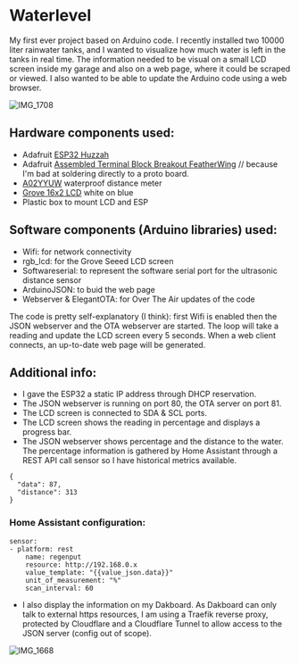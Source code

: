 # Waterlevel

My first ever project based on Arduino code. I recently installed two 10000 liter rainwater tanks, and I wanted to visualize how much water is left in the tanks in real time.  The information needed to be visual on a small LCD screen inside my garage and also on a web page, where it could be scraped or viewed. I also wanted to be able to update the Arduino code using a web browser.

![IMG_1708](https://user-images.githubusercontent.com/56874881/177165828-56f43606-48e3-48c7-8807-41c4a0d4ec34.jpg)

## Hardware components used:
- Adafruit [ESP32 Huzzah](https://www.adafruit.com/product/3591)
- Adafruit [Assembled Terminal Block Breakout FeatherWing](https://www.adafruit.com/product/2926) // because I'm bad at soldering directly to a proto board.
- [A02YYUW](https://wiki.dfrobot.com/_A02YYUW_Waterproof_Ultrasonic_Sensor_SKU_SEN0311) waterproof distance meter 
- [Grove 16x2 LCD](https://wiki.seeedstudio.com/Grove-16x2_LCD_Series/) white on blue 
- Plastic box to mount LCD and ESP

## Software components (Arduino libraries) used:
- Wifi: for network connectivity
- rgb_lcd: for the Grove Seeed LCD screen
- Softwareserial: to represent the software serial port for the ultrasonic distance sensor
- ArduinoJSON: to buid the web page
- Webserver & ElegantOTA: for Over The Air updates of the code

The code is pretty self-explanatory (I think): first Wifi is enabled then the JSON webserver and the OTA webserver are started. The loop will take a reading and update the LCD screen every 5 seconds. When a web client connects, an up-to-date web page will be generated.

## Additional info:
- I gave the ESP32 a static IP address through DHCP reservation.
- The JSON webserver is running on port 80, the OTA server on port 81.
- The LCD screen is connected to SDA & SCL ports.
- The LCD screen shows the reading in percentage and displays a progress bar.
- The JSON webserver shows percentage and the distance to the water. The percentage information is gathered by Home Assistant through a REST API call sensor so I have historical metrics available. 
```
{
  "data": 87,
  "distance": 313
}
```

### Home Assistant configuration:
```
sensor:
- platform: rest
    name: regenput
    resource: http://192.168.0.x
    value_template: "{{value_json.data}}"
    unit_of_measurement: "%"
    scan_interval: 60
```
- I also display the information on my Dakboard. As Dakboard can only talk to external https resources, I am using a Traefik reverse proxy, protected by Cloudflare and a Cloudflare Tunnel to allow access to the JSON server (config out of scope).

![IMG_1668](https://user-images.githubusercontent.com/56874881/177165881-a1fb92fc-59b1-4c0a-938a-ffb175b15ed4.jpg)

